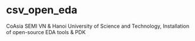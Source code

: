 # csv_open_eda
CoAsia SEMI VN &amp; Hanoi University of Science and Technology, Installation of open-source EDA tools &amp; PDK
